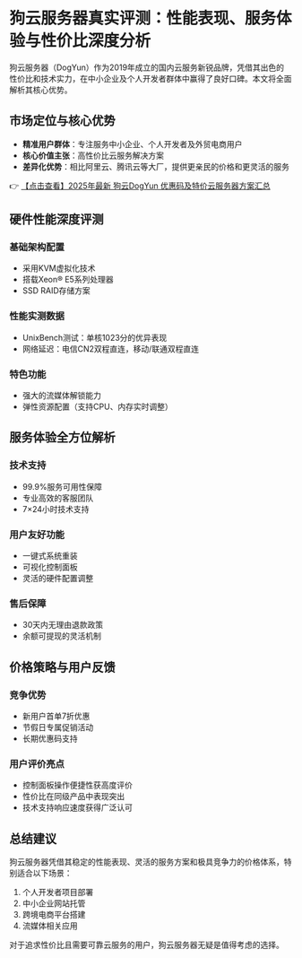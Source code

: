 # 狗云服务器真实评测：性能表现、服务体验与性价比深度分析

狗云服务器（DogYun）作为2019年成立的国内云服务新锐品牌，凭借其出色的性价比和技术实力，在中小企业及个人开发者群体中赢得了良好口碑。本文将全面解析其核心优势。

## 市场定位与核心优势

- **精准用户群体**：专注服务中小企业、个人开发者及外贸电商用户
- **核心价值主张**：高性价比云服务解决方案
- **差异化优势**：相比阿里云、腾讯云等大厂，提供更亲民的价格和更灵活的服务

👉 [【点击查看】2025年最新 狗云DogYun 优惠码及特价云服务器方案汇总](https://bit.ly/DogYun)

## 硬件性能深度评测

### 基础架构配置
- 采用KVM虚拟化技术
- 搭载Xeon® E5系列处理器
- SSD RAID存储方案

### 性能实测数据
- UnixBench测试：单核1023分的优异表现
- 网络延迟：电信CN2双程直连，移动/联通双程直连

### 特色功能
- 强大的流媒体解锁能力
- 弹性资源配置（支持CPU、内存实时调整）

## 服务体验全方位解析

### 技术支持
- 99.9%服务可用性保障
- 专业高效的客服团队
- 7×24小时技术支持

### 用户友好功能
- 一键式系统重装
- 可视化控制面板
- 灵活的硬件配置调整

### 售后保障
- 30天内无理由退款政策
- 余额可提现的灵活机制

## 价格策略与用户反馈

### 竞争优势
- 新用户首单7折优惠
- 节假日专属促销活动
- 长期优惠码支持

### 用户评价亮点
- 控制面板操作便捷性获高度评价
- 性价比在同级产品中表现突出
- 技术支持响应速度获得广泛认可

## 总结建议

狗云服务器凭借其稳定的性能表现、灵活的服务方案和极具竞争力的价格体系，特别适合以下场景：
1. 个人开发者项目部署
2. 中小企业网站托管
3. 跨境电商平台搭建
4. 流媒体相关应用

对于追求性价比且需要可靠云服务的用户，狗云服务器无疑是值得考虑的选择。